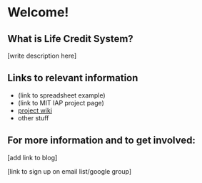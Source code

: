 # Welcome!

## What is Life Credit System?

[write description here]

## Links to relevant information

* (link to spreadsheet example)
* (link to MIT IAP project page)
* [project wiki](https://github.com/ClarenceDowSpielman/project-prep/wiki)
* other stuff

## For more information and to get involved:

[add link to blog]

[link to sign up on email list/google group]
